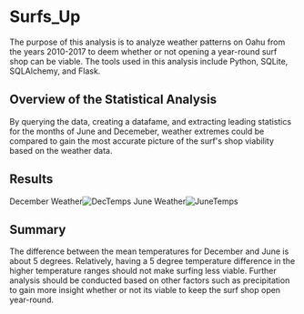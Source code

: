 # Surfs_Up
The purpose of this analysis is to analyze weather patterns on Oahu from the years 2010-2017 to deem whether or not opening a year-round surf shop can be viable. The tools used in this analysis include Python, SQLite, SQLAlchemy, and Flask.
## Overview of the Statistical Analysis
By querying the data, creating a datafame, and extracting leading statistics for the months of June and Decemeber, weather extremes could be compared to gain the most accurate picture of the surf's shop viability based on the weather data. 

## Results
December Weather![DecTemps](https://user-images.githubusercontent.com/88520929/137648762-16ab89ac-7027-4326-882d-0b0c0c4239af.PNG)
June Weather![JuneTemps](https://user-images.githubusercontent.com/88520929/137648764-236b6ed4-5251-4b96-98c7-019adf4271db.PNG)

## Summary
The difference between the mean temperatures for December and June is about 5 degrees. Relatively, having a 5 degree temperature difference in the higher temperature ranges should not make surfing less viable. Further analysis should be conducted based on other factors such as precipitation to gain more insight whether or not its viable to keep the surf shop open year-round.
